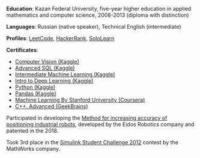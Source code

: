 **Education**:
Kazan Federal University,
five-year higher education in applied mathematics and computer science,
2008-2013 (diploma with distinction)

**Languages**: Russian (native speaker), Technical English (intermediate)

**Profiles**: [LeetCode](https://leetcode.com/artemiysmekhov84), [HackerRank](https://www.hackerrank.com/artemiysmekhov84), [SoloLearn](https://www.sololearn.com/Profile/587411)

**Certificates**:

- [Computer Vision (Kaggle)](https://www.kaggle.com/learn/certification/artemiysmekhov84/computer-vision)
- [Advanced SQL (Kaggle)](https://www.kaggle.com/learn/certification/artemiysmekhov84/advanced-sql)
- [Intermediate Machine Learning (Kaggle)](https://www.kaggle.com/learn/certification/artemiysmekhov84/intermediate-machine-learning)
- [Intro to Deep Learning (Kaggle)](https://www.kaggle.com/learn/certification/artemiysmekhov84/intro-to-deep-learning)
- [Python (Kaggle)](https://www.kaggle.com/learn/certification/artemiysmekhov84/python)
- [Pandas (Kaggle)](https://www.kaggle.com/learn/certification/artemiysmekhov84/pandas)
- [Machine Learning By Stanford University (Coursera)](https://www.coursera.org/account/accomplishments/certificate/2FHFPN4Q363H)
- [C++. Advanced (GeekBrains)](https://gb.ru/certificates/54173.en)

Participated in developing the [Method for increasing accuracy of positioning industrial robots](https://patents.google.com/patent/RU2671787C1/en), developed by the Eidos Robotics company and patented in the 2018.

Took 3rd place in the [Simulink Student Challenge 2012](https://blogs.mathworks.com/simulink/2013/01/07/congratulations-to-the-winners-of-the-2012-simulink-student-challenge) contest by the MathWorks company.
